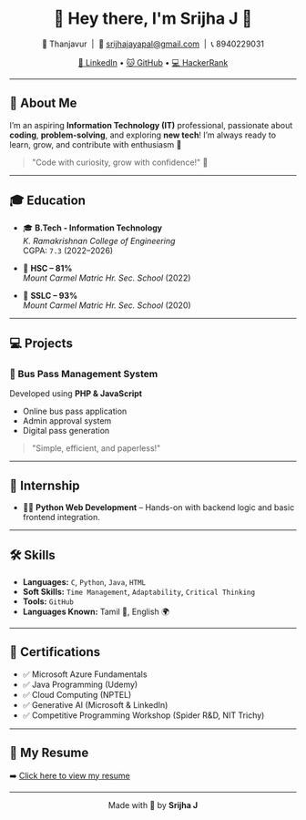 <h1 align="center">🌸 Hey there, I'm Srijha J 🌸</h1>

<p align="center">
  📍 Thanjavur &nbsp;|&nbsp;
  📧 <a href="mailto:srijhajayapal@gmail.com">srijhajayapal@gmail.com</a> &nbsp;|&nbsp;
  📞 8940229031
</p>

<p align="center">
  <a href="https://www.linkedin.com/in/srijha-jayapal-312aa0257" target="_blank">💼 LinkedIn</a> • 
  <a href="https://github.com/Srijha04" target="_blank">🐱 GitHub</a> • 
  <a href="https://www.hackerrank.com/profile/srijhajayapal" target="_blank">💻 HackerRank</a>
</p>

---

## 🌼 About Me

I’m an aspiring **Information Technology (IT)** professional, passionate about **coding**, **problem-solving**, and exploring **new tech**! I’m always ready to learn, grow, and contribute with enthusiasm 🌟

> "Code with curiosity, grow with confidence!" 💖

---

## 🎓 Education

- 🎓 **B.Tech - Information Technology**  
  *K. Ramakrishnan College of Engineering*  
  CGPA: `7.3` (2022–2026)

- 📘 **HSC – 81%**  
  *Mount Carmel Matric Hr. Sec. School* (2022)

- 📘 **SSLC – 93%**  
  *Mount Carmel Matric Hr. Sec. School* (2020)

---

## 💻 Projects

### 🚌 Bus Pass Management System  
Developed using **PHP & JavaScript**  
- Online bus pass application  
- Admin approval system  
- Digital pass generation  
> "Simple, efficient, and paperless!"

---

## 🌱 Internship

- 👩‍💻 **Python Web Development** – Hands-on with backend logic and basic frontend integration.

---

## 🛠 Skills

- **Languages:** `C`, `Python`, `Java`, `HTML`
- **Soft Skills:** `Time Management`, `Adaptability`, `Critical Thinking`
- **Tools:** `GitHub`
- **Languages Known:** Tamil 🏡, English 🌍

---

## 🏅 Certifications

- ✅ Microsoft Azure Fundamentals
- ✅ Java Programming (Udemy)
- ✅ Cloud Computing (NPTEL)
- ✅ Generative AI (Microsoft & LinkedIn)
- ✅ Competitive Programming Workshop (Spider R&D, NIT Trichy)

---

## 📄 My Resume

➡️ [Click here to view my resume](SRIJHA%20FINAL%20RESUME%201.pdf)

---

<p align="center">
  Made with 💖 by <strong>Srijha J</strong>
</p>

